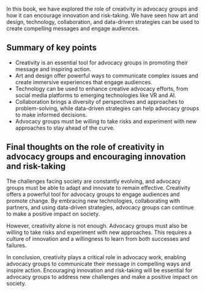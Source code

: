 
In this book, we have explored the role of creativity in advocacy groups and how it can encourage innovation and risk-taking. We have seen how art and design, technology, collaboration, and data-driven strategies can be used to create compelling messages and engage audiences.

Summary of key points
---------------------

* Creativity is an essential tool for advocacy groups in promoting their message and inspiring action.
* Art and design offer powerful ways to communicate complex issues and create immersive experiences that engage audiences.
* Technology can be used to enhance creative advocacy efforts, from social media platforms to emerging technologies like VR and AI.
* Collaboration brings a diversity of perspectives and approaches to problem-solving, while data-driven strategies can help advocacy groups to make informed decisions.
* Advocacy groups must be willing to take risks and experiment with new approaches to stay ahead of the curve.

Final thoughts on the role of creativity in advocacy groups and encouraging innovation and risk-taking
------------------------------------------------------------------------------------------------------

The challenges facing society are constantly evolving, and advocacy groups must be able to adapt and innovate to remain effective. Creativity offers a powerful tool for advocacy groups to engage audiences and promote change. By embracing new technologies, collaborating with partners, and using data-driven strategies, advocacy groups can continue to make a positive impact on society.

However, creativity alone is not enough. Advocacy groups must also be willing to take risks and experiment with new approaches. This requires a culture of innovation and a willingness to learn from both successes and failures.

In conclusion, creativity plays a critical role in advocacy work, enabling advocacy groups to communicate their message in compelling ways and inspire action. Encouraging innovation and risk-taking will be essential for advocacy groups to address new challenges and make a positive impact on society.
